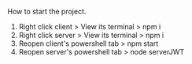 How to start the project.

1) Right click client > View its terminal > npm i
2) Right click server > View its terminal > npm i
3) Reopen client's powershell tab > npm start
4) Reopen server's powershell tab > node serverJWT
